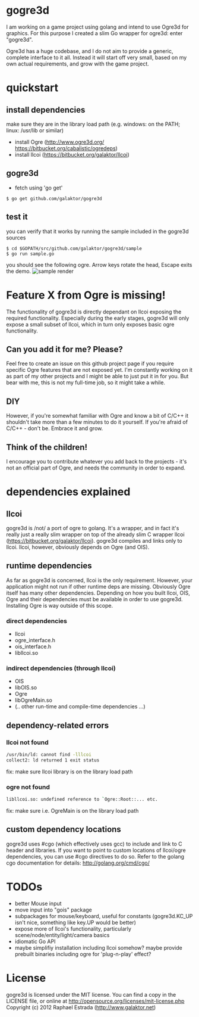 # gogre3d
I am working on a game project using golang and intend to use Ogre3d for graphics. For this purpose I created a slim Go wrapper for ogre3d: enter "gogre3d".

Ogre3d has a huge codebase, and I do not aim to provide a generic, complete interface to it all. Instead it will start off very small, based on my own actual requirements, and grow with the game project.

# quickstart
## install dependencies
make sure they are in the library load path (e.g. windows: on the PATH; linux: /usr/lib or similar)
* install Ogre (http://www.ogre3d.org/ https://bitbucket.org/cabalistic/ogredeps)
* install llcoi (https://bitbucket.org/galaktor/llcoi)

## gogre3d
* fetch using 'go get'
```
$ go get github.com/galaktor/gogre3d
```

## test it
you can verify that it works by running the sample included in the gogre3d sources
```
$ cd $GOPATH/src/github.com/galaktor/gogre3d/sample
$ go run sample.go
```

you should see the following ogre. Arrow keys rotate the head, Escape exits the demo.
![sample render](https://raw.github.com/galaktor/gogre3d/master/sample/demo.gif)

# Feature X from Ogre is missing!
The functionality of gogre3d is directly dependant on llcoi exposing the required functionality. Especially during the early stages, gogre3d will only expose a small subset of llcoi, which in turn only exposes basic ogre functionality.

## Can you add it for me? Please?
Feel free to create an issue on this github project page if you require specific Ogre features that are not exposed yet. I'm constantly working on it as part of my other projects and I might be able to just put it in for you. But bear with me, this is not my full-time job, so it might take a while.

## DIY
However, if you're somewhat familiar with Ogre and know a bit of C/C++ it shouldn't take more than a few minutes to do it yourself. If you're afraid of C/C++ - don't be. Embrace it and grow.

## Think of the children!
I encourage you to contribute whatever you add back to the projects - it's not an official part of Ogre, and needs the community in order to expand.

# dependencies explained
## llcoi
gogre3d is /not/ a port of ogre to golang. It's a wrapper, and in fact it's really just a really slim wrapper on top of the already slim C wrapper llcoi (https://bitbucket.org/galaktor/llcoi). gogre3d compiles and links only to llcoi. llcoi, however, obviously depends on Ogre (and OIS).


## runtime dependencies
As far as gogre3d is concerned, llcoi is the only requirement. However, your application might not run if other runtime deps are missing. Obviously Ogre itself has many other dependencies. Depending on how you built llcoi, OIS, Ogre and their dependencies must be available in order to use gogre3d. Installing Ogre is way outside of this scope.

### direct dependencies
* llcoi
 * ogre_interface.h
 * ois_interface.h
 * libllcoi.so


### indirect dependencies (through llcoi)
* OIS
 * libOIS.so
* Ogre
 * libOgreMain.so
 * (.. other run-time and compile-time dependencies ...)


## dependency-related errors
### llcoi not found
```bash
/usr/bin/ld: cannot find -lllcoi
collect2: ld returned 1 exit status

```
fix: make sure llcoi library is on the library load path

### ogre not found
```bash
libllcoi.so: undefined reference to `Ogre::Root::... etc.
```
fix: make sure i.e. OgreMain is on the library load path


## custom dependency locations
gogre3d uses #cgo (which effectively uses gcc) to include and link to C header and libraries. If you want to point to custom locations of llcoi/ogre dependencies, you can use #cgo directives to do so. Refer to the golang cgo documentation for details: http://golang.org/cmd/cgo/


# TODOs
* better Mouse input
* move input into "gois" package
 * subpackages for mouse/keyboard, useful for constants (gogre3d.KC_UP isn't nice, something like key.UP would be better)
* expose more of llcoi's functionality, particularly scene/node/entity/light/camera basics
* idiomatic Go API
* maybe simplifiy installation including llcoi somehow? maybe provide prebuilt binaries including ogre for 'plug-n-play' effect?

# License
gogre3d is licensed under the MIT license. You can find a copy in the LICENSE file, or online at http://opensource.org/licenses/mit-license.php
Copyright (c) 2012 Raphael Estrada (http://www.galaktor.net)
